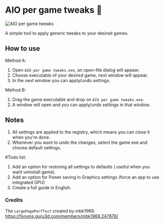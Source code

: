 # AIO per game tweaks 🚀

![AIO per game tweaks](https://imgur.com/P6kb8RJ.png)

A simple tool to apply generic tweaks to your desired games.


## How to use
Method A:
1. Open `AIO per game tweaks.exe`, an open-file dialog will appear. 
2. Choose executable of your desired game, next window will appear.
3. In the next window you can apply/undo settings.

Method B:
1. Drag the game executable and drop on `AIO per game tweaks.exe`.
2. A window will open and you can apply/undo settings in that window.

## Notes
1. All settings are applied to the registry, which means you can close it when you're done.
2. Whenever you want to undo the changes, select the game exe and choose default settings.

#Todo list:
1. Add an option for restoring all settings to defaults ( useful when you want uninstall game).
2. Add an option for Power saving in Graphics settings (force an app to use integrated GPU)
3. Create a full guide in English.

### Credits
The `LargePagePerfTest` created by mbk1969:
https://forums.guru3d.com/members/mbk1969.247876/
